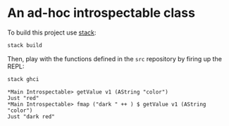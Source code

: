 # An ad-hoc introspectable class

To build this project
use [stack](https://docs.haskellstack.org/en/stable/README/):

```bash
stack build
```

Then, play with the functions defined in the `src` repository by firing up the
REPL:

```bash
stack ghci
```

```
*Main Introspectable> getValue v1 (AString "color")
Just "red"
*Main Introspectable> fmap ("dark " ++ ) $ getValue v1 (AString "color")
Just "dark red"
```
